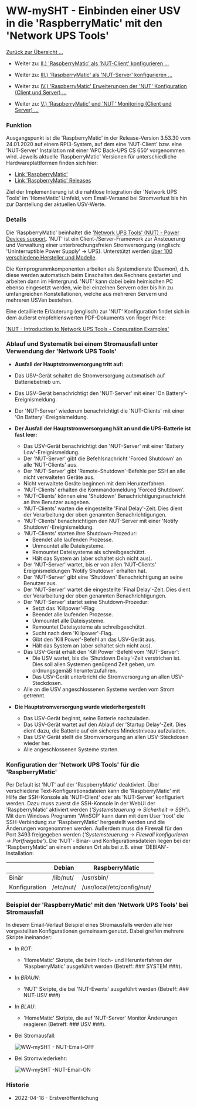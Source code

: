 # WW-mySHT - Einbinden einer USV in die 'RaspberryMatic' mit den 'Network UPS Tools'

[Zurück zur Übersicht ...](../README.md)

- Weiter zu: [II.) 'RaspberryMatic' als 'NUT-Client' konfigurieren ...](./RM-NUT_Client.md)

- Weiter zu: [III.) 'RaspberryMatic' als 'NUT-Server' konfigurieren ...](./RM-NUT_Server.md)

- Weiter zu: [IV.) 'RaspberryMatic' Erweiterungen der 'NUT' Konfiguration (Client und Server) ...](./RM-NUT_Xtend.md)

- Weiter zu: [V.) 'RaspberryMatic' und 'NUT' Monitoring (Client und Server) ...](./RM-NUT_HM-Mon.md)

### Funktion
Ausgangspunkt ist die 'RaspberryMatic' in der Release-Version 3.53.30 vom 24.01.2020 auf einem RPI3-System, auf dem eine 'NUT-Client' bzw. eine 'NUT-Server' Installation mit einer 'APC Back-UPS CS 650' vorgenommen wird. Jeweils aktuelle 'RaspberryMatic' Versionen für unterschiedliche Hardwareplattformen finden sich hier:

- [Link 'RaspberryMatic'](https://github.com/jens-maus/RaspberryMatic/)
- [Link 'RaspberryMatic' Releases](https://github.com/jens-maus/RaspberryMatic/releases)

Ziel der Implementierung ist die nahtlose Integration der 'Network UPS Tools' im 'HomeMatic' Umfeld, vom Email-Versand bei Stromverlust bis hin zur Darstellung der aktuellen USV-Werte.

### Details
Die 'RaspberryMatic' beinhaltet die ['Network UPS Tools' (NUT) - Power Devices support](http://networkupstools.org/). 'NUT' ist ein Client-/Server-Framework zur Ansteuerung und Verwaltung einer unterbrechungsfreien Stromversorgung (englisch: 'Uninterruptible Power Supply' -> UPS). Unterstützt werden [über 100 verschiedene Hersteller und Modelle](https://networkupstools.org/stable-hcl.html).

Die Kernprogrammkomponenten arbeiten als Systemdienste (Daemon), d.h. diese werden automatisch beim Einschalten des Rechners gestartet und arbeiten dann im Hintergrund. 'NUT' kann dabei beim heimischen PC ebenso eingesetzt werden, wie bei einzelnen Servern oder bis hin zu umfangreichen Konstellationen, welche aus mehreren Servern und mehreren USVen bestehen.

Eine detaillierte Erläuterung (englisch) zur 'NUT' Konfiguration findet sich in dem äußerst empfehlenswerten PDF-Dokuments von Roger Price:

['NUT - Introduction to Network UPS Tools - Conguration Examples'](http://rogerprice.org/NUT/ConfigExamples.A5.pdf)

### Ablauf und Systematik bei einem Stromausfall unter Verwendung der 'Network UPS Tools'

- <b> Ausfall der Hauptstromversorgung tritt auf:</b>
 - Das USV-Gerät schaltet die Stromversorgung automatisch auf Batteriebetrieb um.
 - Das USV-Gerät benachrichtigt den 'NUT-Server' mit einer 'On Battery'-Ereignismeldung.
 - Der 'NUT-Server' wiederum benachrichtigt die 'NUT-Clients' mit einer 'On Battery'-Ereignismeldung.


- <b> Der Ausfall der Hauptstromversorgung hält an und die UPS-Batterie ist fast leer:</b>
  - Das USV-Gerät benachrichtigt den 'NUT-Server' mit einer 'Battery Low'-Ereignismeldung.
  - Der 'NUT-Server' gibt die Befehlsnachricht 'Forced Shutdown' an alle 'NUT-Clients' aus.
  - Der 'NUT-Server' gibt 'Remote-Shutdown'-Befehle per SSH an alle nicht verwalteten Geräte aus.
  - Nicht verwaltete Geräte beginnen mit dem Herunterfahren.
  - 'NUT-Clients' erhalten die Kommandomeldung 'Forced Shutdown'.
  - 'NUT-Clients' können eine 'Shutdown' Benachrichtigungsnachricht an ihre Benutzer ausgeben.
  - 'NUT-Clients' warten die eingestellte 'Final Delay'-Zeit. Dies dient der Verarbeitung der oben genannten Benachrichtigungen.
  - 'NUT-Clients' benachrichtigen den NUT-Server mit einer 'Notify Shutdown'-Ereignismeldung.
  - 'NUT-Clients' starten ihre Shutdown-Prozedur:
    - Beendet alle laufenden Prozesse.
    - Unmountet alle Dateisysteme.
    - Remountet Dateisysteme als schreibgeschützt.
    - Hält das System an (aber schaltet sich nicht aus).
  - Der 'NUT-Server' wartet, bis er von allen 'NUT-Clients' Ereignismeldungen 'Notify Shutdown' erhalten hat.
  - Der 'NUT-Server' gibt eine 'Shutdown' Benachrichtigung an seine Benutzer aus.
  - Der 'NUT-Server' wartet die eingestellte 'Final Delay'-Zeit. Dies dient der Verarbeitung der oben genannten Benachrichtigungen.
  - Der 'NUT-Server' startet seine Shutdown-Prozedur:
    - Setzt das 'Killpower'-Flag
    - Beendet alle laufenden Prozesse.
    - Unmountet alle Dateisysteme.
    - Remountet Dateisysteme als schreibgeschützt.
    - Sucht nach dem 'Killpower'-Flag.
    - Gibt den 'Kill Power'-Befehl an das USV-Gerät aus.
    - Hält das System an (aber schaltet sich nicht aus).
  - Das USV-Gerät erhält den 'Kill Power'-Befehl vom 'NUT-Server':
    - Die USV wartet, bis die 'Shutdown Delay'-Zeit verstrichen ist. Dies soll allen Systemen genügend Zeit geben, um ordnungsgemäß herunterzufahren.
    - Das USV-Gerät unterbricht die Stromversorgung an allen USV-Steckdosen.
  - Alle an die USV angeschlossenen Systeme werden vom Strom getrennt.


- <b>	Die Hauptstromversorgung wurde wiederhergestellt</b>
  - Das USV-Gerät beginnt, seine Batterie nachzuladen.
  - Das USV-Gerät wartet auf den Ablauf der 'Startup Delay'-Zeit. Dies dient dazu, die Batterie auf ein sicheres Mindestniveau aufzuladen.
  - Das USV-Gerät stellt die Stromversorgung an allen USV-Steckdosen wieder her.
  - Alle angeschlossenen Systeme starten.

### Konfiguration der 'Network UPS Tools' für die 'RaspberryMatic'

Per Default ist 'NUT' auf der 'RaspberryMatic' deaktiviert. Über verschiedene Text-Konfigurationsdateien kann die 'RaspberryMatic' mit Hilfe der SSH-Konsole als 'NUT-Client' oder als 'NUT-Server' konfiguriert werden. Dazu muss zuerst die SSH-Konsole in der WebUI der 'RaspberryMatic' aktiviert werden (*'Systemsteuerung -> Sicherheit -> SSH'*). Mit dem Windows Programm 'WinSCP' kann dann mit dem User 'root' die SSH-Verbindung zur 'RaspberryMatic' hergestellt werden und die Änderungen vorgenommen werden.
Außerdem muss die Firewall für den Port 3493 freigegeben werden (*'Systemsteuerung -> Firewall konfigurieren -> Portfreigabe'*).
Die 'NUT'- Binär- und Konfigurationsdateien liegen bei der 'RaspberryMatic' an einem anderen Ort als bei z.B. einer 'DEBIAN'-Installation:

  | | Debian | RaspberryMatic |
  | --- | --- | --- |
  | Binär |	/lib/nut/ | /usr/sbin/ |
  | Konfiguration | /etc/nut/ | /usr/local/etc/config/nut/ |

### Beispiel der 'RaspberryMatic' mit den 'Network UPS Tools' bei Stromausfall

In diesem Email-Verlauf Beispiel eines Stromausfalls werden alle hier vorgestellten Konfigurationen gemeinsam genutzt. Dabei greifen mehrere Skripte ineinander:

  - In *ROT*:
      - 'HomeMatic' Skripte, die beim Hoch- und Herunterfahren der 'RaspberryMatic' ausgeführt werden (Betreff: ### SYSTEM ###).
  - In *BRAUN*:
      - 'NUT' Skripte, die bei 'NUT-Events' ausgeführt werden (Betreff: ### NUT-USV ###)
  - In *BLAU*:
      - 'HomeMatic' Skripte, die auf 'NUT-Server' Monitor Änderungen reagieren (Betreff: ### USV ###).

- Bei Stromausfall:

  ![WW-mySHT - NUT-Email-OFF](./img/nut_email_demo_1.jpg)

- Bei Stromwiederkehr:

  ![WW-mySHT -NUT-Email-ON](./img/nut_email_demo_2.jpg)

### Historie
- 2022-04-18 - Erstveröffentlichung
